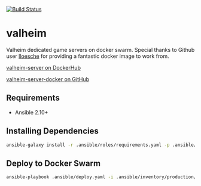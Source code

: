 [![Build Status](https://drone.kiwi-labs.net/api/badges/Diesel-Net/valheim/status.svg?ref=refs/heads/stable)](https://drone.kiwi-labs.net/Diesel-Net/valheim)

# valheim
Valheim dedicated game servers on docker swarm. Special thanks to Github user [lloesche](https://github.com/lloesche) for providing a fantastic docker image to work from.

[valheim-server on DockerHub](https://hub.docker.com/r/lloesche/valheim-server)

[valheim-server-docker on GitHub](https://github.com/lloesche/valheim-server-docker)

## Requirements
- Ansible 2.10+

## Installing Dependencies
```bash
ansible-galaxy install -r .ansible/roles/requirements.yaml -p .ansible/roles --force
```

## Deploy to Docker Swarm
```bash
ansible-playbook .ansible/deploy.yaml -i .ansible/inventory/production/hosts --vault-id ~/.tokens/master_id
```
